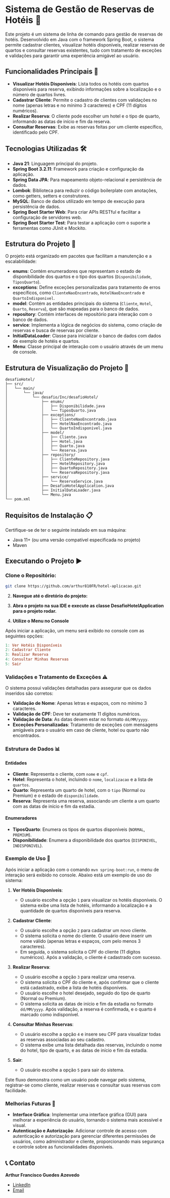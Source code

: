 # Sistema de Gestão de Reservas de Hotéis 🏨

Este projeto é um sistema de linha de comando para gestão de reservas de hotéis. Desenvolvido em Java com o framework Spring Boot, o sistema permite cadastrar clientes, visualizar hotéis disponíveis, realizar reservas de quartos e consultar reservas existentes, tudo com tratamento de exceções e validações para garantir uma experiência amigável ao usuário.

## Funcionalidades Principais 🚀

- **Visualizar Hotéis Disponíveis**: Lista todos os hotéis com quartos disponíveis para reserva, exibindo informações sobre a localização e o número de quartos livres.
- **Cadastrar Cliente**: Permite o cadastro de clientes com validações no nome (apenas letras e no mínimo 3 caracteres) e CPF (11 dígitos numéricos).
- **Realizar Reserva**: O cliente pode escolher um hotel e o tipo de quarto, informando as datas de início e fim da reserva.
- **Consultar Reservas**: Exibe as reservas feitas por um cliente específico, identificado pelo CPF.
## Tecnologias Utilizadas 🛠️

- **Java 21**: Linguagem principal do projeto.
- **Spring Boot 3.2.11**: Framework para criação e configuração da aplicação.
- **Spring Data JPA**: Para mapeamento objeto-relacional e persistência de dados.
- **Lombok**: Biblioteca para reduzir o código boilerplate com anotações, como getters, setters e construtores.
- **MySQL**: Banco de dados utilizado em tempo de execução para persistência de dados.
- **Spring Boot Starter Web**: Para criar APIs RESTful e facilitar a configuração de servidores web.
- **Spring Boot Starter Test**: Para testar a aplicação com o suporte a ferramentas como JUnit e Mockito.

## Estrutura do Projeto 📂

O projeto está organizado em pacotes que facilitam a manutenção e a escalabilidade:

- **enums**: Contém enumeradores que representam o estado de disponibilidade dos quartos e o tipo dos quartos (`Disponibilidade`, `TiposQuarto`).
- **exceptions**: Define exceções personalizadas para tratamento de erros específicos, como `ClienteNaoEncontrado`, `HotelNaoEncontrado` e `QuartoIndisponivel`.
- **model**: Contém as entidades principais do sistema (`Cliente`, `Hotel`, `Quarto`, `Reserva`), que são mapeadas para o banco de dados.
- **repository**: Contém interfaces de repositório para interação com o banco de dados.
- **service**: Implementa a lógica de negócios do sistema, como criação de reservas e busca de reservas por cliente.
- **InitialDataLoader**: Classe para inicializar o banco de dados com dados de exemplo de hotéis e quartos.
- **Menu**: Classe principal de interação com o usuário através de um menu de console.

## Estrutura de Visualização do Projeto 📂
```plaintext
desafioHotel/
├── src/
│   └── main/
│       └── java/
│           └── desafio/Inc/desafioHotel/
│               ├── enums/
│               │   ├── Disponibilidade.java
│               │   └── TiposQuarto.java
│               ├── exceptions/
│               │   ├── ClienteNaoEncontrado.java
│               │   ├── HotelNaoEncontrado.java
│               │   └── QuartoIndisponivel.java
│               ├── model/
│               │   ├── Cliente.java
│               │   ├── Hotel.java
│               │   ├── Quarto.java
│               │   └── Reserva.java
│               ├── repository/
│               │   ├── ClienteRepository.java
│               │   ├── HotelRepository.java
│               │   ├── QuartoRepository.java
│               │   └── ReservaRepository.java
│               ├── service/
│               │   └── ReservaService.java
│               ├── DesafioHotelApplication.java
│               ├── InitialDataLoader.java
│               └── Menu.java
└── pom.xml
```
## Requisitos de Instalação 📋

Certifique-se de ter o seguinte instalado em sua máquina:
- Java 11+ (ou uma versão compatível especificada no projeto)
- Maven

## Executando o Projeto ▶️

### Clone o Repositório:

```bash
git clone https://github.com/arthur810FR/hotel-aplicacao.git
```
2. **Navegue até o diretório do projeto:**

3. **Abra o projeto na sua IDE e execute as classe DesafioHotelApplication para o projeto rodar.**

4. **Utilize o Menu no Console**

Após iniciar a aplicação, um menu será exibido no console com as seguintes opções:

```makefile
1: Ver Hotéis Disponíveis
2: Cadastrar Cliente
3: Realizar Reserva
4: Consultar Minhas Reservas
5: Sair
```
### Validações e Tratamento de Exceções ⚠️
O sistema possui validações detalhadas para assegurar que os dados inseridos são corretos:

- **Validação de Nome**: Apenas letras e espaços, com no mínimo 3 caracteres.
- **Validação de CPF**: Deve ter exatamente 11 dígitos numéricos.
- **Validação de Data**: As datas devem estar no formato `dd/MM/yyyy`.
- **Exceções Personalizadas**: Tratamento de exceções com mensagens amigáveis para o usuário em caso de cliente, hotel ou quarto não encontrados.

### Estrutura de Dados 📊

#### Entidades
- **Cliente**: Representa o cliente, com `nome` e `cpf`.
- **Hotel**: Representa o hotel, incluindo o `nome`, `localizacao` e a lista de `quartos`.
- **Quarto**: Representa um quarto de hotel, com o `tipo` (Normal ou Premium) e o estado de `disponibilidade`.
- **Reserva**: Representa uma reserva, associando um cliente a um quarto com as datas de início e fim da estadia.

#### Enumeradores
- **TiposQuarto**: Enumera os tipos de quartos disponíveis (`NORMAL`, `PREMIUM`).
- **Disponibilidade**: Enumera a disponibilidade dos quartos (`DISPONIVEL`, `INDISPONIVEL`).

### Exemplo de Uso 📖

Após iniciar a aplicação com o comando `mvn spring-boot:run`, o menu de interação será exibido no console. Abaixo está um exemplo de uso do sistema:

1. **Ver Hotéis Disponíveis**: 
   - O usuário escolhe a opção `1` para visualizar os hotéis disponíveis. O sistema exibe uma lista de hotéis, informando a localização e a quantidade de quartos disponíveis para reserva.

2. **Cadastrar Cliente**: 
   - O usuário escolhe a opção `2` para cadastrar um novo cliente.
   - O sistema solicita o nome do cliente. O usuário deve inserir um nome válido (apenas letras e espaços, com pelo menos 3 caracteres).
   - Em seguida, o sistema solicita o CPF do cliente (11 dígitos numéricos). Após a validação, o cliente é cadastrado com sucesso.

3. **Realizar Reserva**: 
   - O usuário escolhe a opção `3` para realizar uma reserva.
   - O sistema solicita o CPF do cliente e, após confirmar que o cliente está cadastrado, exibe a lista de hotéis disponíveis.
   - O usuário escolhe o hotel desejado, seguido do tipo de quarto (Normal ou Premium).
   - O sistema solicita as datas de início e fim da estadia no formato `dd/MM/yyyy`. Após validação, a reserva é confirmada, e o quarto é marcado como indisponível.

4. **Consultar Minhas Reservas**:
   - O usuário escolhe a opção `4` e insere seu CPF para visualizar todas as reservas associadas ao seu cadastro.
   - O sistema exibe uma lista detalhada das reservas, incluindo o nome do hotel, tipo de quarto, e as datas de início e fim da estadia.

5. **Sair**:
   - O usuário escolhe a opção `5` para sair do sistema.

Este fluxo demonstra como um usuário pode navegar pelo sistema, registrar-se como cliente, realizar reservas e consultar suas reservas com facilidade.

### Melhorias Futuras 🔮
- **Interface Gráfica**: Implementar uma interface gráfica (GUI) para melhorar a experiência do usuário, tornando o sistema mais acessível e visual.
- **Autenticação e Autorização**: Adicionar controle de acesso com autenticação e autorização para gerenciar diferentes permissões de usuários, como administrador e cliente, proporcionando mais segurança e controle sobre as funcionalidades disponíveis.

## 📞 Contato
**Arthur Francisco Guedes Azevedo**

- [LinkedIn](https://www.linkedin.com/in/arthur-azevedo-desenvolvedor/)
- [Email](mailto:arthurfranciscoazevedo@gmail.com)
